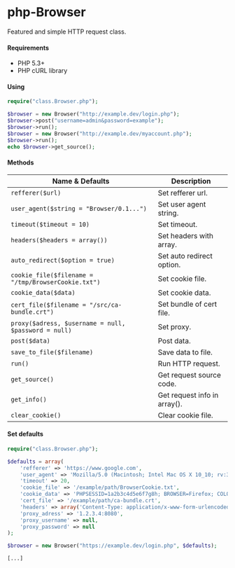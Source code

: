 php-Browser
=============

Featured and simple HTTP request class.

#### Requirements

- PHP 5.3+
- PHP cURL library

#### Using

```php
require("class.Browser.php");

$browser = new Browser("http://example.dev/login.php");
$browser->post("username=admin&password=example");
$browser->run();
$browser = new Browser("http://example.dev/myaccount.php");
$browser->run();
echo $browser->get_source();
```

#### Methods

| Name & Defaults | Description | 
| ----------- | ----------- |
| `refferer($url)` | Set refferer url. |
| `user_agent($string = "Browser/0.1...")` | Set user agent string. |
| `timeout($timeout = 10)` | Set timeout. |
| `headers($headers = array())` | Set headers with array. |
| `auto_redirect($option = true)` | Set auto redirect option. |
| `cookie_file($filename = "/tmp/BrowserCookie.txt")` | Set cookie file. |
| `cookie_data($data)` | Set cookie data. |
| `cert_file($filename = "/src/ca-bundle.crt")` | Set bundle of cert file. |
| `proxy($adress, $username = null, $password = null)` | Set proxy. |
| `post($data)` | Post data. |
| `save_to_file($filename)` | Save data to file. |
| `run()` | Run HTTP request. |
| `get_source()` | Get request source code. |
| `get_info()` | Get request info in array(). |
| `clear_cookie()` | Clear cookie file. |

#### Set defaults

```php
require("class.Browser.php");

$defaults = array(
    'refferer' => 'https://www.google.com', 
    'user_agent' => 'Mozilla/5.0 (Macintosh; Intel Mac OS X 10_10; rv:33.0) Gecko/20100101 Firefox/33.0',
    'timeout' => 20, 
    'cookie_file' => '/example/path/BrowserCookie.txt',
    'cookie_data' => 'PHPSESSID=1a2b3c4d5e6f7g8h; BROWSER=Firefox; COLOR=Pink'
    'cert_file' => '/example/path/ca-bundle.crt',
    'headers' => array('Content-Type: application/x-www-form-urlencoded', 'Foo: Bar'),
    'proxy_adress' => '1.2.3.4:8080',
    'proxy_username' => null,
    'proxy_password' => null
);

$browser = new Browser("https://example.dev/login.php", $defaults);

[...]
```